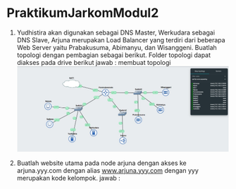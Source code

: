 # PraktikumJarkomModul2
1. Yudhistira akan digunakan sebagai DNS Master, Werkudara sebagai DNS Slave, Arjuna merupakan Load Balancer yang terdiri dari beberapa Web Server yaitu Prabakusuma, Abimanyu, dan Wisanggeni. Buatlah topologi dengan pembagian sebagai berikut. Folder topologi dapat diakses pada drive berikut 
jawab : membuat topologi
![soal](https://github.com/stevanza/PraktikumJarkomModul2/blob/main/WhatsApp%20Image%202023-10-17%20at%2018.42.38_ef3e9851.jpg)


3. Buatlah website utama pada node arjuna dengan akses ke arjuna.yyy.com dengan alias www.arjuna.yyy.com dengan yyy merupakan kode kelompok.
jawab : 
